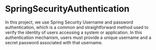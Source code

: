 # SpringSecurityAuthentication
In this project, we use Spring Security Username and password authentication, which is a common and straightforward method used to verify the identity of users accessing a system or application.
In this authentication mechanism, users must provide a unique username and a secret password associated with that username.
